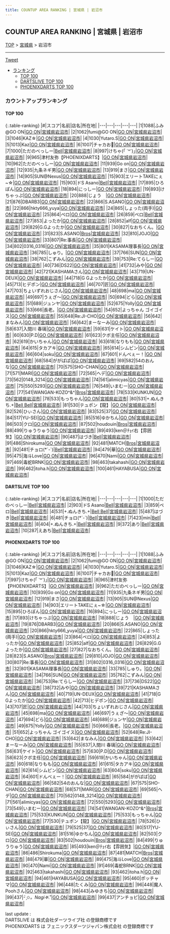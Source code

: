 ```yaml
---
title: COUNTUP AREA RANKING | 宮城県 | 岩沼市
---
```

## COUNTUP AREA RANKING | 宮城県 | 岩沼市

[TOP](/darts/rank/) > [宮城県](/darts/rank/宮城県/) > 岩沼市

___

<a href="https://twitter.com/share?ref_src=twsrc%5Etfw" data-text="COUNTUP AREA RANKING | 宮城県岩沼市" class="twitter-share-button" data-hashtags="DARTSLIVE,PHOENIXDARTS,darts,ダーツ" data-show-count="false">Tweet</a>

* [ランキング](#カウントアップランキング)
    * [TOP 100](#top-100)
    * [DARTSLIVE TOP 100](#dartslive-top-100)
    * [PHOENIXDARTS TOP 100](#phoenixdarts-top-100)

### カウントアップランキング

#### TOP 100



{:.table-ranking}
|#|スコア|名前|店名|所在地|
|---|---|---|---|---|
|1|1088|<span class="rank-name-pd">ふみ@GO ON</span>|<a href="https://vs.phoenixdarts.com/jp/shop/shopDetailInfo/s_86728?s_seq=86728">GO ON</a>|<a href="/darts/rank/宮城県/岩沼市">宮城県岩沼市</a>|
|2|1062|<span class="rank-name-pd">fumi@GO ON</span>|<a href="https://vs.phoenixdarts.com/jp/shop/shopDetailInfo/s_86728?s_seq=86728">GO ON</a>|<a href="/darts/rank/宮城県/岩沼市">宮城県岩沼市</a>|
|3|1046|<span class="rank-name-pd">KAZ☆</span>|<a href="https://vs.phoenixdarts.com/jp/shop/shopDetailInfo/s_86728?s_seq=86728">GO ON</a>|<a href="/darts/rank/宮城県/岩沼市">宮城県岩沼市</a>|
|4|1030|<span class="rank-name-pd">Yutaro.S</span>|<a href="https://vs.phoenixdarts.com/jp/shop/shopDetailInfo/s_86728?s_seq=86728">GO ON</a>|<a href="/darts/rank/宮城県/岩沼市">宮城県岩沼市</a>|
|5|1013|<span class="rank-name-pd">Kaz</span>|<a href="https://vs.phoenixdarts.com/jp/shop/shopDetailInfo/s_86728?s_seq=86728">GO ON</a>|<a href="/darts/rank/宮城県/岩沼市">宮城県岩沼市</a>|
|6|1007|<span class="rank-name-pd">チャカお🔫</span>|<a href="https://vs.phoenixdarts.com/jp/shop/shopDetailInfo/s_86728?s_seq=86728">GO ON</a>|<a href="/darts/rank/宮城県/岩沼市">宮城県岩沼市</a>|
|7|1000|<span class="rank-name-dl">ただのべっしー</span>|<a href="https://search.dartslive.com/jp/shop/b992898f19bbd9240d9b047a20a7ba1e">Bell</a>|<a href="/darts/rank/宮城県/岩沼市">宮城県岩沼市</a>|
|8|997|<span class="rank-name-pd">けちゃ(｢ ˙꒳˙)｣</span>|<a href="https://vs.phoenixdarts.com/jp/shop/shopDetailInfo/s_86728?s_seq=86728">GO ON</a>|<a href="/darts/rank/宮城県/岩沼市">宮城県岩沼市</a>|
|9|965|<span class="rank-name-pd">津村友弥【PHOENIXDARTS】</span>|<a href="https://vs.phoenixdarts.com/jp/shop/shopDetailInfo/s_86728?s_seq=86728">GO ON</a>|<a href="/darts/rank/宮城県/岩沼市">宮城県岩沼市</a>|
|10|962|<span class="rank-name-pd">ただのべっしー</span>|<a href="https://vs.phoenixdarts.com/jp/shop/shopDetailInfo/s_86728?s_seq=86728">GO ON</a>|<a href="/darts/rank/宮城県/岩沼市">宮城県岩沼市</a>|
|11|939|<span class="rank-name-pd">Go on</span>|<a href="https://vs.phoenixdarts.com/jp/shop/shopDetailInfo/s_86728?s_seq=86728">GO ON</a>|<a href="/darts/rank/宮城県/岩沼市">宮城県岩沼市</a>|
|12|935|<span class="rank-name-pd">九条ネギ男</span>|<a href="https://vs.phoenixdarts.com/jp/shop/shopDetailInfo/s_86728?s_seq=86728">GO ON</a>|<a href="/darts/rank/宮城県/岩沼市">宮城県岩沼市</a>|
|13|919|<span class="rank-name-pd">まさ</span>|<a href="https://vs.phoenixdarts.com/jp/shop/shopDetailInfo/s_86728?s_seq=86728">GO ON</a>|<a href="/darts/rank/宮城県/岩沼市">宮城県岩沼市</a>|
|14|905|<span class="rank-name-pd">SUN@Nexus</span>|<a href="https://vs.phoenixdarts.com/jp/shop/shopDetailInfo/s_86728?s_seq=86728">GO ON</a>|<a href="/darts/rank/宮城県/岩沼市">宮城県岩沼市</a>|
|15|903|<span class="rank-name-pd">エリートTAKEにぇ~☆</span>|<a href="https://vs.phoenixdarts.com/jp/shop/shopDetailInfo/s_86728?s_seq=86728">GO ON</a>|<a href="/darts/rank/宮城県/岩沼市">宮城県岩沼市</a>|
|15|903|<span class="rank-name-dl">ドS Asano</span>|<a href="https://search.dartslive.com/jp/shop/b992898f19bbd9240d9b047a20a7ba1e">Bell</a>|<a href="/darts/rank/宮城県/岩沼市">宮城県岩沼市</a>|
|17|895|<span class="rank-name-pd">ひろぽん</span>|<a href="https://vs.phoenixdarts.com/jp/shop/shopDetailInfo/s_86728?s_seq=86728">GO ON</a>|<a href="/darts/rank/宮城県/岩沼市">宮城県岩沼市</a>|
|18|894|<span class="rank-name-pd">にっしー</span>|<a href="https://vs.phoenixdarts.com/jp/shop/shopDetailInfo/s_86728?s_seq=86728">GO ON</a>|<a href="/darts/rank/宮城県/岩沼市">宮城県岩沼市</a>|
|19|893|<span class="rank-name-pd">けちゃっぷ</span>|<a href="https://vs.phoenixdarts.com/jp/shop/shopDetailInfo/s_86728?s_seq=86728">GO ON</a>|<a href="/darts/rank/宮城県/岩沼市">宮城県岩沼市</a>|
|20|888|<span class="rank-name-pd">じょう　</span>|<a href="https://vs.phoenixdarts.com/jp/shop/shopDetailInfo/s_86728?s_seq=86728">GO ON</a>|<a href="/darts/rank/宮城県/岩沼市">宮城県岩沼市</a>|
|21|876|<span class="rank-name-pd">DBARB3</span>|<a href="https://vs.phoenixdarts.com/jp/shop/shopDetailInfo/s_86728?s_seq=86728">GO ON</a>|<a href="/darts/rank/宮城県/岩沼市">宮城県岩沼市</a>|
|22|866|<span class="rank-name-pd">S.ASANO</span>|<a href="https://vs.phoenixdarts.com/jp/shop/shopDetailInfo/s_86728?s_seq=86728">GO ON</a>|<a href="/darts/rank/宮城県/岩沼市">宮城県岩沼市</a>|
|22|866|<span class="rank-name-pd">hkty666_yuya</span>|<a href="https://vs.phoenixdarts.com/jp/shop/shopDetailInfo/s_86728?s_seq=86728">GO ON</a>|<a href="/darts/rank/宮城県/岩沼市">宮城県岩沼市</a>|
|24|865|<span class="rank-name-pd">しょった(両手)</span>|<a href="https://vs.phoenixdarts.com/jp/shop/shopDetailInfo/s_86728?s_seq=86728">GO ON</a>|<a href="/darts/rank/宮城県/岩沼市">宮城県岩沼市</a>|
|25|864|<span class="rank-name-pd">ペロ</span>|<a href="https://vs.phoenixdarts.com/jp/shop/shopDetailInfo/s_86728?s_seq=86728">GO ON</a>|<a href="/darts/rank/宮城県/岩沼市">宮城県岩沼市</a>|
|26|859|<span class="rank-name-dl">ペロ</span>|<a href="https://search.dartslive.com/jp/shop/b992898f19bbd9240d9b047a20a7ba1e">Bell</a>|<a href="/darts/rank/宮城県/岩沼市">宮城県岩沼市</a>|
|27|853|<span class="rank-name-pd">よったか</span>|<a href="https://vs.phoenixdarts.com/jp/shop/shopDetailInfo/s_86728?s_seq=86728">GO ON</a>|<a href="/darts/rank/宮城県/岩沼市">宮城県岩沼市</a>|
|28|852|<span class="rank-name-pd">alf</span>|<a href="https://vs.phoenixdarts.com/jp/shop/shopDetailInfo/s_86728?s_seq=86728">GO ON</a>|<a href="/darts/rank/宮城県/岩沼市">宮城県岩沼市</a>|
|29|829|<span class="rank-name-pd">G.Gよったか</span>|<a href="https://vs.phoenixdarts.com/jp/shop/shopDetailInfo/s_86728?s_seq=86728">GO ON</a>|<a href="/darts/rank/宮城県/岩沼市">宮城県岩沼市</a>|
|30|827|<span class="rank-name-pd">なおちくん。</span>|<a href="https://vs.phoenixdarts.com/jp/shop/shopDetailInfo/s_86728?s_seq=86728">GO ON</a>|<a href="/darts/rank/宮城県/岩沼市">宮城県岩沼市</a>|
|31|823|<span class="rank-name-pd">S.ASANO</span>|<a href="https://vs.phoenixdarts.com/jp/shop/shopDetailInfo/s_84225?s_seq=84225">Bros</a>|<a href="/darts/rank/宮城県/岩沼市">宮城県岩沼市</a>|
|32|810|<span class="rank-name-pd">JOJO</span>|<a href="https://vs.phoenixdarts.com/jp/shop/shopDetailInfo/s_86728?s_seq=86728">GO ON</a>|<a href="/darts/rank/宮城県/岩沼市">宮城県岩沼市</a>|
|33|807|<span class="rank-name-pd">Re:事長</span>|<a href="https://vs.phoenixdarts.com/jp/shop/shopDetailInfo/s_86728?s_seq=86728">GO ON</a>|<a href="/darts/rank/宮城県/岩沼市">宮城県岩沼市</a>|
|34|802|<span class="rank-name-pd">0316_0316</span>|<a href="https://vs.phoenixdarts.com/jp/shop/shopDetailInfo/s_86728?s_seq=86728">GO ON</a>|<a href="/darts/rank/宮城県/岩沼市">宮城県岩沼市</a>|
|35|801|<span class="rank-name-pd">KASAMA理事長</span>|<a href="https://vs.phoenixdarts.com/jp/shop/shopDetailInfo/s_86728?s_seq=86728">GO ON</a>|<a href="/darts/rank/宮城県/岩沼市">宮城県岩沼市</a>|
|36|785|<span class="rank-name-pd">しゅり。</span>|<a href="https://vs.phoenixdarts.com/jp/shop/shopDetailInfo/s_86728?s_seq=86728">GO ON</a>|<a href="/darts/rank/宮城県/岩沼市">宮城県岩沼市</a>|
|37|766|<span class="rank-name-pd">SUN</span>|<a href="https://vs.phoenixdarts.com/jp/shop/shopDetailInfo/s_86728?s_seq=86728">GO ON</a>|<a href="/darts/rank/宮城県/岩沼市">宮城県岩沼市</a>|
|38|762|<span class="rank-name-pd">こずみん</span>|<a href="https://vs.phoenixdarts.com/jp/shop/shopDetailInfo/s_86728?s_seq=86728">GO ON</a>|<a href="/darts/rank/宮城県/岩沼市">宮城県岩沼市</a>|
|39|753|<span class="rank-name-pd">Re:てらしー</span>|<a href="https://vs.phoenixdarts.com/jp/shop/shopDetailInfo/s_86728?s_seq=86728">GO ON</a>|<a href="/darts/rank/宮城県/岩沼市">宮城県岩沼市</a>|
|40|736|<span class="rank-name-pd">DS22</span>|<a href="https://vs.phoenixdarts.com/jp/shop/shopDetailInfo/s_86728?s_seq=86728">GO ON</a>|<a href="/darts/rank/宮城県/岩沼市">宮城県岩沼市</a>|
|41|732|<span class="rank-name-pd">みや</span>|<a href="https://vs.phoenixdarts.com/jp/shop/shopDetailInfo/s_86728?s_seq=86728">GO ON</a>|<a href="/darts/rank/宮城県/岩沼市">宮城県岩沼市</a>|
|42|721|<span class="rank-name-pd">KASHAMAさん</span>|<a href="https://vs.phoenixdarts.com/jp/shop/shopDetailInfo/s_86728?s_seq=86728">GO ON</a>|<a href="/darts/rank/宮城県/岩沼市">宮城県岩沼市</a>|
|43|719|<span class="rank-name-pd">UN-DEUX</span>|<a href="https://vs.phoenixdarts.com/jp/shop/shopDetailInfo/s_86728?s_seq=86728">GO ON</a>|<a href="/darts/rank/宮城県/岩沼市">宮城県岩沼市</a>|
|44|718|<span class="rank-name-pd">G Gよったか</span>|<a href="https://vs.phoenixdarts.com/jp/shop/shopDetailInfo/s_86728?s_seq=86728">GO ON</a>|<a href="/darts/rank/宮城県/岩沼市">宮城県岩沼市</a>|
|45|713|<span class="rank-name-pd">ヒデポン</span>|<a href="https://vs.phoenixdarts.com/jp/shop/shopDetailInfo/s_86728?s_seq=86728">GO ON</a>|<a href="/darts/rank/宮城県/岩沼市">宮城県岩沼市</a>|
|46|707|<span class="rank-name-pd">匠</span>|<a href="https://vs.phoenixdarts.com/jp/shop/shopDetailInfo/s_86728?s_seq=86728">GO ON</a>|<a href="/darts/rank/宮城県/岩沼市">宮城県岩沼市</a>|
|47|703|<span class="rank-name-pd">ちょいずれおじさん</span>|<a href="https://vs.phoenixdarts.com/jp/shop/shopDetailInfo/s_86728?s_seq=86728">GO ON</a>|<a href="/darts/rank/宮城県/岩沼市">宮城県岩沼市</a>|
|48|698|<span class="rank-name-pd">ma</span>|<a href="https://vs.phoenixdarts.com/jp/shop/shopDetailInfo/s_86728?s_seq=86728">GO ON</a>|<a href="/darts/rank/宮城県/岩沼市">宮城県岩沼市</a>|
|49|697|<span class="rank-name-pd">うぇざ〜</span>|<a href="https://vs.phoenixdarts.com/jp/shop/shopDetailInfo/s_86728?s_seq=86728">GO ON</a>|<a href="/darts/rank/宮城県/岩沼市">宮城県岩沼市</a>|
|50|694|<span class="rank-name-pd">どら</span>|<a href="https://vs.phoenixdarts.com/jp/shop/shopDetailInfo/s_86728?s_seq=86728">GO ON</a>|<a href="/darts/rank/宮城県/岩沼市">宮城県岩沼市</a>|
|51|689|<span class="rank-name-pd">ジュンヤ</span>|<a href="https://vs.phoenixdarts.com/jp/shop/shopDetailInfo/s_86728?s_seq=86728">GO ON</a>|<a href="/darts/rank/宮城県/岩沼市">宮城県岩沼市</a>|
|52|675|<span class="rank-name-pd">Yolly</span>|<a href="https://vs.phoenixdarts.com/jp/shop/shopDetailInfo/s_86728?s_seq=86728">GO ON</a>|<a href="/darts/rank/宮城県/岩沼市">宮城県岩沼市</a>|
|53|666|<span class="rank-name-pd">長老。</span>|<a href="https://vs.phoenixdarts.com/jp/shop/shopDetailInfo/s_86728?s_seq=86728">GO ON</a>|<a href="/darts/rank/宮城県/岩沼市">宮城県岩沼市</a>|
|54|652|<span class="rank-name-pd">よっちゃん ゴイゴイス</span>|<a href="https://vs.phoenixdarts.com/jp/shop/shopDetailInfo/s_86728?s_seq=86728">GO ON</a>|<a href="/darts/rank/宮城県/岩沼市">宮城県岩沼市</a>|
|55|648|<span class="rank-name-pd">Re:JI-CHO</span>|<a href="https://vs.phoenixdarts.com/jp/shop/shopDetailInfo/s_86728?s_seq=86728">GO ON</a>|<a href="/darts/rank/宮城県/岩沼市">宮城県岩沼市</a>|
|56|642|<span class="rank-name-pd">まなみん</span>|<a href="https://vs.phoenixdarts.com/jp/shop/shopDetailInfo/s_86728?s_seq=86728">GO ON</a>|<a href="/darts/rank/宮城県/岩沼市">宮城県岩沼市</a>|
|56|642|<span class="rank-name-pd">まーなーみ</span>|<a href="https://vs.phoenixdarts.com/jp/shop/shopDetailInfo/s_86728?s_seq=86728">GO ON</a>|<a href="/darts/rank/宮城県/岩沼市">宮城県岩沼市</a>|
|58|637|<span class="rank-name-pd">入間川 春璃</span>|<a href="https://vs.phoenixdarts.com/jp/shop/shopDetailInfo/s_86728?s_seq=86728">GO ON</a>|<a href="/darts/rank/宮城県/岩沼市">宮城県岩沼市</a>|
|59|631|<span class="rank-name-pd">ケイト</span>|<a href="https://vs.phoenixdarts.com/jp/shop/shopDetailInfo/s_86728?s_seq=86728">GO ON</a>|<a href="/darts/rank/宮城県/岩沼市">宮城県岩沼市</a>|
|60|630|<span class="rank-name-pd">P.D</span>|<a href="https://vs.phoenixdarts.com/jp/shop/shopDetailInfo/s_86728?s_seq=86728">GO ON</a>|<a href="/darts/rank/宮城県/岩沼市">宮城県岩沼市</a>|
|61|623|<span class="rank-name-pd">クボ主任</span>|<a href="https://vs.phoenixdarts.com/jp/shop/shopDetailInfo/s_86728?s_seq=86728">GO ON</a>|<a href="/darts/rank/宮城県/岩沼市">宮城県岩沼市</a>|
|62|619|<span class="rank-name-pd">かいちゃん</span>|<a href="https://vs.phoenixdarts.com/jp/shop/shopDetailInfo/s_86728?s_seq=86728">GO ON</a>|<a href="/darts/rank/宮城県/岩沼市">宮城県岩沼市</a>|
|63|618|<span class="rank-name-pd">なりもも</span>|<a href="https://vs.phoenixdarts.com/jp/shop/shopDetailInfo/s_86728?s_seq=86728">GO ON</a>|<a href="/darts/rank/宮城県/岩沼市">宮城県岩沼市</a>|
|64|615|<span class="rank-name-pd">タカアキ</span>|<a href="https://vs.phoenixdarts.com/jp/shop/shopDetailInfo/s_86728?s_seq=86728">GO ON</a>|<a href="/darts/rank/宮城県/岩沼市">宮城県岩沼市</a>|
|65|614|<span class="rank-name-pd">シムピン</span>|<a href="https://vs.phoenixdarts.com/jp/shop/shopDetailInfo/s_86728?s_seq=86728">GO ON</a>|<a href="/darts/rank/宮城県/岩沼市">宮城県岩沼市</a>|
|66|604|<span class="rank-name-pd">soku</span>|<a href="https://vs.phoenixdarts.com/jp/shop/shopDetailInfo/s_86728?s_seq=86728">GO ON</a>|<a href="/darts/rank/宮城県/岩沼市">宮城県岩沼市</a>|
|67|601|<span class="rank-name-pd">ドんべぇー！</span>|<a href="https://vs.phoenixdarts.com/jp/shop/shopDetailInfo/s_86728?s_seq=86728">GO ON</a>|<a href="/darts/rank/宮城県/岩沼市">宮城県岩沼市</a>|
|68|584|<span class="rank-name-pd">ががばば</span>|<a href="https://vs.phoenixdarts.com/jp/shop/shopDetailInfo/s_86728?s_seq=86728">GO ON</a>|<a href="/darts/rank/宮城県/岩沼市">宮城県岩沼市</a>|
|69|582|<span class="rank-name-pd">54のおんな</span>|<a href="https://vs.phoenixdarts.com/jp/shop/shopDetailInfo/s_86728?s_seq=86728">GO ON</a>|<a href="/darts/rank/宮城県/岩沼市">宮城県岩沼市</a>|
|70|575|<span class="rank-name-pd">SHO-CHAN</span>|<a href="https://vs.phoenixdarts.com/jp/shop/shopDetailInfo/s_86728?s_seq=86728">GO ON</a>|<a href="/darts/rank/宮城県/岩沼市">宮城県岩沼市</a>|
|71|571|<span class="rank-name-pd">MARI</span>|<a href="https://vs.phoenixdarts.com/jp/shop/shopDetailInfo/s_86728?s_seq=86728">GO ON</a>|<a href="/darts/rank/宮城県/岩沼市">宮城県岩沼市</a>|
|72|565|<span class="rank-name-pd">へデ</span>|<a href="https://vs.phoenixdarts.com/jp/shop/shopDetailInfo/s_86728?s_seq=86728">GO ON</a>|<a href="/darts/rank/宮城県/岩沼市">宮城県岩沼市</a>|
|73|562|<span class="rank-name-pd">0148_3214</span>|<a href="https://vs.phoenixdarts.com/jp/shop/shopDetailInfo/s_86728?s_seq=86728">GO ON</a>|<a href="/darts/rank/宮城県/岩沼市">宮城県岩沼市</a>|
|74|561|<span class="rank-name-pd">alimicyas</span>|<a href="https://vs.phoenixdarts.com/jp/shop/shopDetailInfo/s_86728?s_seq=86728">GO ON</a>|<a href="/darts/rank/宮城県/岩沼市">宮城県岩沼市</a>|
|75|550|<span class="rank-name-pd">5293</span>|<a href="https://vs.phoenixdarts.com/jp/shop/shopDetailInfo/s_86728?s_seq=86728">GO ON</a>|<a href="/darts/rank/宮城県/岩沼市">宮城県岩沼市</a>|
|76|549|<span class="rank-name-pd">いまむー</span>|<a href="https://vs.phoenixdarts.com/jp/shop/shopDetailInfo/s_86728?s_seq=86728">GO ON</a>|<a href="/darts/rank/宮城県/岩沼市">宮城県岩沼市</a>|
|77|541|<span class="rank-name-pd">WANGAN-KOZO^&amp;^</span>|<a href="https://vs.phoenixdarts.com/jp/shop/shopDetailInfo/s_84225?s_seq=84225">Bros</a>|<a href="/darts/rank/宮城県/岩沼市">宮城県岩沼市</a>|
|78|533|<span class="rank-name-pd">KUNKUN</span>|<a href="https://vs.phoenixdarts.com/jp/shop/shopDetailInfo/s_86728?s_seq=86728">GO ON</a>|<a href="/darts/rank/宮城県/岩沼市">宮城県岩沼市</a>|
|78|533|<span class="rank-name-pd">もっちゃん</span>|<a href="https://vs.phoenixdarts.com/jp/shop/shopDetailInfo/s_86728?s_seq=86728">GO ON</a>|<a href="/darts/rank/宮城県/岩沼市">宮城県岩沼市</a>|
|80|531|<span class="rank-name-dl">+.ぬんきち.+</span>|<a href="https://search.dartslive.com/jp/shop/b992898f19bbd9240d9b047a20a7ba1e">Bell Bell</a>|<a href="/darts/rank/宮城県/岩沼市">宮城県岩沼市</a>|
|81|530|<span class="rank-name-pd">テュポン【龍】</span>|<a href="https://vs.phoenixdarts.com/jp/shop/shopDetailInfo/s_86728?s_seq=86728">GO ON</a>|<a href="/darts/rank/宮城県/岩沼市">宮城県岩沼市</a>|
|82|526|<span class="rank-name-pd">ひぃさん</span>|<a href="https://vs.phoenixdarts.com/jp/shop/shopDetailInfo/s_86728?s_seq=86728">GO ON</a>|<a href="/darts/rank/宮城県/岩沼市">宮城県岩沼市</a>|
|83|525|<span class="rank-name-pd">37</span>|<a href="https://vs.phoenixdarts.com/jp/shop/shopDetailInfo/s_86728?s_seq=86728">GO ON</a>|<a href="/darts/rank/宮城県/岩沼市">宮城県岩沼市</a>|
|84|517|<span class="rank-name-pd">YU-SEI</span>|<a href="https://vs.phoenixdarts.com/jp/shop/shopDetailInfo/s_86728?s_seq=86728">GO ON</a>|<a href="/darts/rank/宮城県/岩沼市">宮城県岩沼市</a>|
|85|516|<span class="rank-name-pd">ゆかちん</span>|<a href="https://vs.phoenixdarts.com/jp/shop/shopDetailInfo/s_86728?s_seq=86728">GO ON</a>|<a href="/darts/rank/宮城県/岩沼市">宮城県岩沼市</a>|
|86|503|<span class="rank-name-pd">クロ</span>|<a href="https://vs.phoenixdarts.com/jp/shop/shopDetailInfo/s_86728?s_seq=86728">GO ON</a>|<a href="/darts/rank/宮城県/岩沼市">宮城県岩沼市</a>|
|87|502|<span class="rank-name-pd">houdouin</span>|<a href="https://vs.phoenixdarts.com/jp/shop/shopDetailInfo/s_84225?s_seq=84225">Bros</a>|<a href="/darts/rank/宮城県/岩沼市">宮城県岩沼市</a>|
|88|499|<span class="rank-name-pd">りゅうりゅう</span>|<a href="https://vs.phoenixdarts.com/jp/shop/shopDetailInfo/s_86728?s_seq=86728">GO ON</a>|<a href="/darts/rank/宮城県/岩沼市">宮城県岩沼市</a>|
|89|493|<span class="rank-name-pd">ken＠ﾁｮｲ右【雰囲気】</span>|<a href="https://vs.phoenixdarts.com/jp/shop/shopDetailInfo/s_86728?s_seq=86728">GO ON</a>|<a href="/darts/rank/宮城県/岩沼市">宮城県岩沼市</a>|
|90|487|<span class="rank-name-dl">はづき</span>|<a href="https://search.dartslive.com/jp/shop/b992898f19bbd9240d9b047a20a7ba1e">Bell</a>|<a href="/darts/rank/宮城県/岩沼市">宮城県岩沼市</a>|
|91|486|<span class="rank-name-pd">Shirokuma</span>|<a href="https://vs.phoenixdarts.com/jp/shop/shopDetailInfo/s_86728?s_seq=86728">GO ON</a>|<a href="/darts/rank/宮城県/岩沼市">宮城県岩沼市</a>|
|92|481|<span class="rank-name-pd">MATCH</span>|<a href="https://vs.phoenixdarts.com/jp/shop/shopDetailInfo/s_84225?s_seq=84225">Bros</a>|<a href="/darts/rank/宮城県/岩沼市">宮城県岩沼市</a>|
|92|481|<span class="rank-name-dl">チョロ(*´-`)</span>|<a href="https://search.dartslive.com/jp/shop/b992898f19bbd9240d9b047a20a7ba1e">Bell</a>|<a href="/darts/rank/宮城県/岩沼市">宮城県岩沼市</a>|
|94|479|<span class="rank-name-pd">華</span>|<a href="https://vs.phoenixdarts.com/jp/shop/shopDetailInfo/s_86728?s_seq=86728">GO ON</a>|<a href="/darts/rank/宮城県/岩沼市">宮城県岩沼市</a>|
|95|475|<span class="rank-name-pd">海斗Love</span>|<a href="https://vs.phoenixdarts.com/jp/shop/shopDetailInfo/s_86728?s_seq=86728">GO ON</a>|<a href="/darts/rank/宮城県/岩沼市">宮城県岩沼市</a>|
|96|470|<span class="rank-name-pd">Nami</span>|<a href="https://vs.phoenixdarts.com/jp/shop/shopDetailInfo/s_86728?s_seq=86728">GO ON</a>|<a href="/darts/rank/宮城県/岩沼市">宮城県岩沼市</a>|
|97|469|<span class="rank-name-pd">毒蛇BRNK</span>|<a href="https://vs.phoenixdarts.com/jp/shop/shopDetailInfo/s_86728?s_seq=86728">GO ON</a>|<a href="/darts/rank/宮城県/岩沼市">宮城県岩沼市</a>|
|98|463|<span class="rank-name-pd">takahashi</span>|<a href="https://vs.phoenixdarts.com/jp/shop/shopDetailInfo/s_86728?s_seq=86728">GO ON</a>|<a href="/darts/rank/宮城県/岩沼市">宮城県岩沼市</a>|
|99|462|<span class="rank-name-pd">itoha.h</span>|<a href="https://vs.phoenixdarts.com/jp/shop/shopDetailInfo/s_86728?s_seq=86728">GO ON</a>|<a href="/darts/rank/宮城県/岩沼市">宮城県岩沼市</a>|
|100|461|<span class="rank-name-pd">HAYABUSA</span>|<a href="https://vs.phoenixdarts.com/jp/shop/shopDetailInfo/s_86728?s_seq=86728">GO ON</a>|<a href="/darts/rank/宮城県/岩沼市">宮城県岩沼市</a>|


#### DARTSLIVE TOP 100



{:.table-ranking}
|#|スコア|名前|店名|所在地|
|---|---|---|---|---|
|1|1000|<span class="rank-name-dl">ただのべっしー</span>|<a href="https://search.dartslive.com/jp/shop/b992898f19bbd9240d9b047a20a7ba1e">Bell</a>|<a href="/darts/rank/宮城県/岩沼市">宮城県岩沼市</a>|
|2|903|<span class="rank-name-dl">ドS Asano</span>|<a href="https://search.dartslive.com/jp/shop/b992898f19bbd9240d9b047a20a7ba1e">Bell</a>|<a href="/darts/rank/宮城県/岩沼市">宮城県岩沼市</a>|
|3|859|<span class="rank-name-dl">ペロ</span>|<a href="https://search.dartslive.com/jp/shop/b992898f19bbd9240d9b047a20a7ba1e">Bell</a>|<a href="/darts/rank/宮城県/岩沼市">宮城県岩沼市</a>|
|4|531|<span class="rank-name-dl">+.ぬんきち.+</span>|<a href="https://search.dartslive.com/jp/shop/b992898f19bbd9240d9b047a20a7ba1e">Bell Bell</a>|<a href="/darts/rank/宮城県/岩沼市">宮城県岩沼市</a>|
|5|487|<span class="rank-name-dl">はづき</span>|<a href="https://search.dartslive.com/jp/shop/b992898f19bbd9240d9b047a20a7ba1e">Bell</a>|<a href="/darts/rank/宮城県/岩沼市">宮城県岩沼市</a>|
|6|481|<span class="rank-name-dl">チョロ(*´-`)</span>|<a href="https://search.dartslive.com/jp/shop/b992898f19bbd9240d9b047a20a7ba1e">Bell</a>|<a href="/darts/rank/宮城県/岩沼市">宮城県岩沼市</a>|
|7|423|<span class="rank-name-dl">min</span>|<a href="https://search.dartslive.com/jp/shop/b992898f19bbd9240d9b047a20a7ba1e">Bell</a>|<a href="/darts/rank/宮城県/岩沼市">宮城県岩沼市</a>|
|8|404|<span class="rank-name-dl">+.ぬんきち.+</span>|<a href="https://search.dartslive.com/jp/shop/b992898f19bbd9240d9b047a20a7ba1e">Bell</a>|<a href="/darts/rank/宮城県/岩沼市">宮城県岩沼市</a>|
|9|372|<span class="rank-name-dl">あり</span>|<a href="https://search.dartslive.com/jp/shop/b992898f19bbd9240d9b047a20a7ba1e">Bell</a>|<a href="/darts/rank/宮城県/岩沼市">宮城県岩沼市</a>|
|10|287|<span class="rank-name-dl">えあち</span>|<a href="https://search.dartslive.com/jp/shop/b992898f19bbd9240d9b047a20a7ba1e">Bell</a>|<a href="/darts/rank/宮城県/岩沼市">宮城県岩沼市</a>|


#### PHOENIXDARTS TOP 100



{:.table-ranking}
|#|スコア|名前|店名|所在地|
|---|---|---|---|---|
|1|1088|<span class="rank-name-pd">ふみ@GO ON</span>|<a href="https://vs.phoenixdarts.com/jp/shop/shopDetailInfo/s_86728?s_seq=86728">GO ON</a>|<a href="/darts/rank/宮城県/岩沼市">宮城県岩沼市</a>|
|2|1062|<span class="rank-name-pd">fumi@GO ON</span>|<a href="https://vs.phoenixdarts.com/jp/shop/shopDetailInfo/s_86728?s_seq=86728">GO ON</a>|<a href="/darts/rank/宮城県/岩沼市">宮城県岩沼市</a>|
|3|1046|<span class="rank-name-pd">KAZ☆</span>|<a href="https://vs.phoenixdarts.com/jp/shop/shopDetailInfo/s_86728?s_seq=86728">GO ON</a>|<a href="/darts/rank/宮城県/岩沼市">宮城県岩沼市</a>|
|4|1030|<span class="rank-name-pd">Yutaro.S</span>|<a href="https://vs.phoenixdarts.com/jp/shop/shopDetailInfo/s_86728?s_seq=86728">GO ON</a>|<a href="/darts/rank/宮城県/岩沼市">宮城県岩沼市</a>|
|5|1013|<span class="rank-name-pd">Kaz</span>|<a href="https://vs.phoenixdarts.com/jp/shop/shopDetailInfo/s_86728?s_seq=86728">GO ON</a>|<a href="/darts/rank/宮城県/岩沼市">宮城県岩沼市</a>|
|6|1007|<span class="rank-name-pd">チャカお🔫</span>|<a href="https://vs.phoenixdarts.com/jp/shop/shopDetailInfo/s_86728?s_seq=86728">GO ON</a>|<a href="/darts/rank/宮城県/岩沼市">宮城県岩沼市</a>|
|7|997|<span class="rank-name-pd">けちゃ(｢ ˙꒳˙)｣</span>|<a href="https://vs.phoenixdarts.com/jp/shop/shopDetailInfo/s_86728?s_seq=86728">GO ON</a>|<a href="/darts/rank/宮城県/岩沼市">宮城県岩沼市</a>|
|8|965|<span class="rank-name-pd">津村友弥【PHOENIXDARTS】</span>|<a href="https://vs.phoenixdarts.com/jp/shop/shopDetailInfo/s_86728?s_seq=86728">GO ON</a>|<a href="/darts/rank/宮城県/岩沼市">宮城県岩沼市</a>|
|9|962|<span class="rank-name-pd">ただのべっしー</span>|<a href="https://vs.phoenixdarts.com/jp/shop/shopDetailInfo/s_86728?s_seq=86728">GO ON</a>|<a href="/darts/rank/宮城県/岩沼市">宮城県岩沼市</a>|
|10|939|<span class="rank-name-pd">Go on</span>|<a href="https://vs.phoenixdarts.com/jp/shop/shopDetailInfo/s_86728?s_seq=86728">GO ON</a>|<a href="/darts/rank/宮城県/岩沼市">宮城県岩沼市</a>|
|11|935|<span class="rank-name-pd">九条ネギ男</span>|<a href="https://vs.phoenixdarts.com/jp/shop/shopDetailInfo/s_86728?s_seq=86728">GO ON</a>|<a href="/darts/rank/宮城県/岩沼市">宮城県岩沼市</a>|
|12|919|<span class="rank-name-pd">まさ</span>|<a href="https://vs.phoenixdarts.com/jp/shop/shopDetailInfo/s_86728?s_seq=86728">GO ON</a>|<a href="/darts/rank/宮城県/岩沼市">宮城県岩沼市</a>|
|13|905|<span class="rank-name-pd">SUN@Nexus</span>|<a href="https://vs.phoenixdarts.com/jp/shop/shopDetailInfo/s_86728?s_seq=86728">GO ON</a>|<a href="/darts/rank/宮城県/岩沼市">宮城県岩沼市</a>|
|14|903|<span class="rank-name-pd">エリートTAKEにぇ~☆</span>|<a href="https://vs.phoenixdarts.com/jp/shop/shopDetailInfo/s_86728?s_seq=86728">GO ON</a>|<a href="/darts/rank/宮城県/岩沼市">宮城県岩沼市</a>|
|15|895|<span class="rank-name-pd">ひろぽん</span>|<a href="https://vs.phoenixdarts.com/jp/shop/shopDetailInfo/s_86728?s_seq=86728">GO ON</a>|<a href="/darts/rank/宮城県/岩沼市">宮城県岩沼市</a>|
|16|894|<span class="rank-name-pd">にっしー</span>|<a href="https://vs.phoenixdarts.com/jp/shop/shopDetailInfo/s_86728?s_seq=86728">GO ON</a>|<a href="/darts/rank/宮城県/岩沼市">宮城県岩沼市</a>|
|17|893|<span class="rank-name-pd">けちゃっぷ</span>|<a href="https://vs.phoenixdarts.com/jp/shop/shopDetailInfo/s_86728?s_seq=86728">GO ON</a>|<a href="/darts/rank/宮城県/岩沼市">宮城県岩沼市</a>|
|18|888|<span class="rank-name-pd">じょう　</span>|<a href="https://vs.phoenixdarts.com/jp/shop/shopDetailInfo/s_86728?s_seq=86728">GO ON</a>|<a href="/darts/rank/宮城県/岩沼市">宮城県岩沼市</a>|
|19|876|<span class="rank-name-pd">DBARB3</span>|<a href="https://vs.phoenixdarts.com/jp/shop/shopDetailInfo/s_86728?s_seq=86728">GO ON</a>|<a href="/darts/rank/宮城県/岩沼市">宮城県岩沼市</a>|
|20|866|<span class="rank-name-pd">S.ASANO</span>|<a href="https://vs.phoenixdarts.com/jp/shop/shopDetailInfo/s_86728?s_seq=86728">GO ON</a>|<a href="/darts/rank/宮城県/岩沼市">宮城県岩沼市</a>|
|20|866|<span class="rank-name-pd">hkty666_yuya</span>|<a href="https://vs.phoenixdarts.com/jp/shop/shopDetailInfo/s_86728?s_seq=86728">GO ON</a>|<a href="/darts/rank/宮城県/岩沼市">宮城県岩沼市</a>|
|22|865|<span class="rank-name-pd">しょった(両手)</span>|<a href="https://vs.phoenixdarts.com/jp/shop/shopDetailInfo/s_86728?s_seq=86728">GO ON</a>|<a href="/darts/rank/宮城県/岩沼市">宮城県岩沼市</a>|
|23|864|<span class="rank-name-pd">ペロ</span>|<a href="https://vs.phoenixdarts.com/jp/shop/shopDetailInfo/s_86728?s_seq=86728">GO ON</a>|<a href="/darts/rank/宮城県/岩沼市">宮城県岩沼市</a>|
|24|853|<span class="rank-name-pd">よったか</span>|<a href="https://vs.phoenixdarts.com/jp/shop/shopDetailInfo/s_86728?s_seq=86728">GO ON</a>|<a href="/darts/rank/宮城県/岩沼市">宮城県岩沼市</a>|
|25|852|<span class="rank-name-pd">alf</span>|<a href="https://vs.phoenixdarts.com/jp/shop/shopDetailInfo/s_86728?s_seq=86728">GO ON</a>|<a href="/darts/rank/宮城県/岩沼市">宮城県岩沼市</a>|
|26|829|<span class="rank-name-pd">G.Gよったか</span>|<a href="https://vs.phoenixdarts.com/jp/shop/shopDetailInfo/s_86728?s_seq=86728">GO ON</a>|<a href="/darts/rank/宮城県/岩沼市">宮城県岩沼市</a>|
|27|827|<span class="rank-name-pd">なおちくん。</span>|<a href="https://vs.phoenixdarts.com/jp/shop/shopDetailInfo/s_86728?s_seq=86728">GO ON</a>|<a href="/darts/rank/宮城県/岩沼市">宮城県岩沼市</a>|
|28|823|<span class="rank-name-pd">S.ASANO</span>|<a href="https://vs.phoenixdarts.com/jp/shop/shopDetailInfo/s_84225?s_seq=84225">Bros</a>|<a href="/darts/rank/宮城県/岩沼市">宮城県岩沼市</a>|
|29|810|<span class="rank-name-pd">JOJO</span>|<a href="https://vs.phoenixdarts.com/jp/shop/shopDetailInfo/s_86728?s_seq=86728">GO ON</a>|<a href="/darts/rank/宮城県/岩沼市">宮城県岩沼市</a>|
|30|807|<span class="rank-name-pd">Re:事長</span>|<a href="https://vs.phoenixdarts.com/jp/shop/shopDetailInfo/s_86728?s_seq=86728">GO ON</a>|<a href="/darts/rank/宮城県/岩沼市">宮城県岩沼市</a>|
|31|802|<span class="rank-name-pd">0316_0316</span>|<a href="https://vs.phoenixdarts.com/jp/shop/shopDetailInfo/s_86728?s_seq=86728">GO ON</a>|<a href="/darts/rank/宮城県/岩沼市">宮城県岩沼市</a>|
|32|801|<span class="rank-name-pd">KASAMA理事長</span>|<a href="https://vs.phoenixdarts.com/jp/shop/shopDetailInfo/s_86728?s_seq=86728">GO ON</a>|<a href="/darts/rank/宮城県/岩沼市">宮城県岩沼市</a>|
|33|785|<span class="rank-name-pd">しゅり。</span>|<a href="https://vs.phoenixdarts.com/jp/shop/shopDetailInfo/s_86728?s_seq=86728">GO ON</a>|<a href="/darts/rank/宮城県/岩沼市">宮城県岩沼市</a>|
|34|766|<span class="rank-name-pd">SUN</span>|<a href="https://vs.phoenixdarts.com/jp/shop/shopDetailInfo/s_86728?s_seq=86728">GO ON</a>|<a href="/darts/rank/宮城県/岩沼市">宮城県岩沼市</a>|
|35|762|<span class="rank-name-pd">こずみん</span>|<a href="https://vs.phoenixdarts.com/jp/shop/shopDetailInfo/s_86728?s_seq=86728">GO ON</a>|<a href="/darts/rank/宮城県/岩沼市">宮城県岩沼市</a>|
|36|753|<span class="rank-name-pd">Re:てらしー</span>|<a href="https://vs.phoenixdarts.com/jp/shop/shopDetailInfo/s_86728?s_seq=86728">GO ON</a>|<a href="/darts/rank/宮城県/岩沼市">宮城県岩沼市</a>|
|37|736|<span class="rank-name-pd">DS22</span>|<a href="https://vs.phoenixdarts.com/jp/shop/shopDetailInfo/s_86728?s_seq=86728">GO ON</a>|<a href="/darts/rank/宮城県/岩沼市">宮城県岩沼市</a>|
|38|732|<span class="rank-name-pd">みや</span>|<a href="https://vs.phoenixdarts.com/jp/shop/shopDetailInfo/s_86728?s_seq=86728">GO ON</a>|<a href="/darts/rank/宮城県/岩沼市">宮城県岩沼市</a>|
|39|721|<span class="rank-name-pd">KASHAMAさん</span>|<a href="https://vs.phoenixdarts.com/jp/shop/shopDetailInfo/s_86728?s_seq=86728">GO ON</a>|<a href="/darts/rank/宮城県/岩沼市">宮城県岩沼市</a>|
|40|719|<span class="rank-name-pd">UN-DEUX</span>|<a href="https://vs.phoenixdarts.com/jp/shop/shopDetailInfo/s_86728?s_seq=86728">GO ON</a>|<a href="/darts/rank/宮城県/岩沼市">宮城県岩沼市</a>|
|41|718|<span class="rank-name-pd">G Gよったか</span>|<a href="https://vs.phoenixdarts.com/jp/shop/shopDetailInfo/s_86728?s_seq=86728">GO ON</a>|<a href="/darts/rank/宮城県/岩沼市">宮城県岩沼市</a>|
|42|713|<span class="rank-name-pd">ヒデポン</span>|<a href="https://vs.phoenixdarts.com/jp/shop/shopDetailInfo/s_86728?s_seq=86728">GO ON</a>|<a href="/darts/rank/宮城県/岩沼市">宮城県岩沼市</a>|
|43|707|<span class="rank-name-pd">匠</span>|<a href="https://vs.phoenixdarts.com/jp/shop/shopDetailInfo/s_86728?s_seq=86728">GO ON</a>|<a href="/darts/rank/宮城県/岩沼市">宮城県岩沼市</a>|
|44|703|<span class="rank-name-pd">ちょいずれおじさん</span>|<a href="https://vs.phoenixdarts.com/jp/shop/shopDetailInfo/s_86728?s_seq=86728">GO ON</a>|<a href="/darts/rank/宮城県/岩沼市">宮城県岩沼市</a>|
|45|698|<span class="rank-name-pd">ma</span>|<a href="https://vs.phoenixdarts.com/jp/shop/shopDetailInfo/s_86728?s_seq=86728">GO ON</a>|<a href="/darts/rank/宮城県/岩沼市">宮城県岩沼市</a>|
|46|697|<span class="rank-name-pd">うぇざ〜</span>|<a href="https://vs.phoenixdarts.com/jp/shop/shopDetailInfo/s_86728?s_seq=86728">GO ON</a>|<a href="/darts/rank/宮城県/岩沼市">宮城県岩沼市</a>|
|47|694|<span class="rank-name-pd">どら</span>|<a href="https://vs.phoenixdarts.com/jp/shop/shopDetailInfo/s_86728?s_seq=86728">GO ON</a>|<a href="/darts/rank/宮城県/岩沼市">宮城県岩沼市</a>|
|48|689|<span class="rank-name-pd">ジュンヤ</span>|<a href="https://vs.phoenixdarts.com/jp/shop/shopDetailInfo/s_86728?s_seq=86728">GO ON</a>|<a href="/darts/rank/宮城県/岩沼市">宮城県岩沼市</a>|
|49|675|<span class="rank-name-pd">Yolly</span>|<a href="https://vs.phoenixdarts.com/jp/shop/shopDetailInfo/s_86728?s_seq=86728">GO ON</a>|<a href="/darts/rank/宮城県/岩沼市">宮城県岩沼市</a>|
|50|666|<span class="rank-name-pd">長老。</span>|<a href="https://vs.phoenixdarts.com/jp/shop/shopDetailInfo/s_86728?s_seq=86728">GO ON</a>|<a href="/darts/rank/宮城県/岩沼市">宮城県岩沼市</a>|
|51|652|<span class="rank-name-pd">よっちゃん ゴイゴイス</span>|<a href="https://vs.phoenixdarts.com/jp/shop/shopDetailInfo/s_86728?s_seq=86728">GO ON</a>|<a href="/darts/rank/宮城県/岩沼市">宮城県岩沼市</a>|
|52|648|<span class="rank-name-pd">Re:JI-CHO</span>|<a href="https://vs.phoenixdarts.com/jp/shop/shopDetailInfo/s_86728?s_seq=86728">GO ON</a>|<a href="/darts/rank/宮城県/岩沼市">宮城県岩沼市</a>|
|53|642|<span class="rank-name-pd">まなみん</span>|<a href="https://vs.phoenixdarts.com/jp/shop/shopDetailInfo/s_86728?s_seq=86728">GO ON</a>|<a href="/darts/rank/宮城県/岩沼市">宮城県岩沼市</a>|
|53|642|<span class="rank-name-pd">まーなーみ</span>|<a href="https://vs.phoenixdarts.com/jp/shop/shopDetailInfo/s_86728?s_seq=86728">GO ON</a>|<a href="/darts/rank/宮城県/岩沼市">宮城県岩沼市</a>|
|55|637|<span class="rank-name-pd">入間川 春璃</span>|<a href="https://vs.phoenixdarts.com/jp/shop/shopDetailInfo/s_86728?s_seq=86728">GO ON</a>|<a href="/darts/rank/宮城県/岩沼市">宮城県岩沼市</a>|
|56|631|<span class="rank-name-pd">ケイト</span>|<a href="https://vs.phoenixdarts.com/jp/shop/shopDetailInfo/s_86728?s_seq=86728">GO ON</a>|<a href="/darts/rank/宮城県/岩沼市">宮城県岩沼市</a>|
|57|630|<span class="rank-name-pd">P.D</span>|<a href="https://vs.phoenixdarts.com/jp/shop/shopDetailInfo/s_86728?s_seq=86728">GO ON</a>|<a href="/darts/rank/宮城県/岩沼市">宮城県岩沼市</a>|
|58|623|<span class="rank-name-pd">クボ主任</span>|<a href="https://vs.phoenixdarts.com/jp/shop/shopDetailInfo/s_86728?s_seq=86728">GO ON</a>|<a href="/darts/rank/宮城県/岩沼市">宮城県岩沼市</a>|
|59|619|<span class="rank-name-pd">かいちゃん</span>|<a href="https://vs.phoenixdarts.com/jp/shop/shopDetailInfo/s_86728?s_seq=86728">GO ON</a>|<a href="/darts/rank/宮城県/岩沼市">宮城県岩沼市</a>|
|60|618|<span class="rank-name-pd">なりもも</span>|<a href="https://vs.phoenixdarts.com/jp/shop/shopDetailInfo/s_86728?s_seq=86728">GO ON</a>|<a href="/darts/rank/宮城県/岩沼市">宮城県岩沼市</a>|
|61|615|<span class="rank-name-pd">タカアキ</span>|<a href="https://vs.phoenixdarts.com/jp/shop/shopDetailInfo/s_86728?s_seq=86728">GO ON</a>|<a href="/darts/rank/宮城県/岩沼市">宮城県岩沼市</a>|
|62|614|<span class="rank-name-pd">シムピン</span>|<a href="https://vs.phoenixdarts.com/jp/shop/shopDetailInfo/s_86728?s_seq=86728">GO ON</a>|<a href="/darts/rank/宮城県/岩沼市">宮城県岩沼市</a>|
|63|604|<span class="rank-name-pd">soku</span>|<a href="https://vs.phoenixdarts.com/jp/shop/shopDetailInfo/s_86728?s_seq=86728">GO ON</a>|<a href="/darts/rank/宮城県/岩沼市">宮城県岩沼市</a>|
|64|601|<span class="rank-name-pd">ドんべぇー！</span>|<a href="https://vs.phoenixdarts.com/jp/shop/shopDetailInfo/s_86728?s_seq=86728">GO ON</a>|<a href="/darts/rank/宮城県/岩沼市">宮城県岩沼市</a>|
|65|584|<span class="rank-name-pd">ががばば</span>|<a href="https://vs.phoenixdarts.com/jp/shop/shopDetailInfo/s_86728?s_seq=86728">GO ON</a>|<a href="/darts/rank/宮城県/岩沼市">宮城県岩沼市</a>|
|66|582|<span class="rank-name-pd">54のおんな</span>|<a href="https://vs.phoenixdarts.com/jp/shop/shopDetailInfo/s_86728?s_seq=86728">GO ON</a>|<a href="/darts/rank/宮城県/岩沼市">宮城県岩沼市</a>|
|67|575|<span class="rank-name-pd">SHO-CHAN</span>|<a href="https://vs.phoenixdarts.com/jp/shop/shopDetailInfo/s_86728?s_seq=86728">GO ON</a>|<a href="/darts/rank/宮城県/岩沼市">宮城県岩沼市</a>|
|68|571|<span class="rank-name-pd">MARI</span>|<a href="https://vs.phoenixdarts.com/jp/shop/shopDetailInfo/s_86728?s_seq=86728">GO ON</a>|<a href="/darts/rank/宮城県/岩沼市">宮城県岩沼市</a>|
|69|565|<span class="rank-name-pd">へデ</span>|<a href="https://vs.phoenixdarts.com/jp/shop/shopDetailInfo/s_86728?s_seq=86728">GO ON</a>|<a href="/darts/rank/宮城県/岩沼市">宮城県岩沼市</a>|
|70|562|<span class="rank-name-pd">0148_3214</span>|<a href="https://vs.phoenixdarts.com/jp/shop/shopDetailInfo/s_86728?s_seq=86728">GO ON</a>|<a href="/darts/rank/宮城県/岩沼市">宮城県岩沼市</a>|
|71|561|<span class="rank-name-pd">alimicyas</span>|<a href="https://vs.phoenixdarts.com/jp/shop/shopDetailInfo/s_86728?s_seq=86728">GO ON</a>|<a href="/darts/rank/宮城県/岩沼市">宮城県岩沼市</a>|
|72|550|<span class="rank-name-pd">5293</span>|<a href="https://vs.phoenixdarts.com/jp/shop/shopDetailInfo/s_86728?s_seq=86728">GO ON</a>|<a href="/darts/rank/宮城県/岩沼市">宮城県岩沼市</a>|
|73|549|<span class="rank-name-pd">いまむー</span>|<a href="https://vs.phoenixdarts.com/jp/shop/shopDetailInfo/s_86728?s_seq=86728">GO ON</a>|<a href="/darts/rank/宮城県/岩沼市">宮城県岩沼市</a>|
|74|541|<span class="rank-name-pd">WANGAN-KOZO^&amp;^</span>|<a href="https://vs.phoenixdarts.com/jp/shop/shopDetailInfo/s_84225?s_seq=84225">Bros</a>|<a href="/darts/rank/宮城県/岩沼市">宮城県岩沼市</a>|
|75|533|<span class="rank-name-pd">KUNKUN</span>|<a href="https://vs.phoenixdarts.com/jp/shop/shopDetailInfo/s_86728?s_seq=86728">GO ON</a>|<a href="/darts/rank/宮城県/岩沼市">宮城県岩沼市</a>|
|75|533|<span class="rank-name-pd">もっちゃん</span>|<a href="https://vs.phoenixdarts.com/jp/shop/shopDetailInfo/s_86728?s_seq=86728">GO ON</a>|<a href="/darts/rank/宮城県/岩沼市">宮城県岩沼市</a>|
|77|530|<span class="rank-name-pd">テュポン【龍】</span>|<a href="https://vs.phoenixdarts.com/jp/shop/shopDetailInfo/s_86728?s_seq=86728">GO ON</a>|<a href="/darts/rank/宮城県/岩沼市">宮城県岩沼市</a>|
|78|526|<span class="rank-name-pd">ひぃさん</span>|<a href="https://vs.phoenixdarts.com/jp/shop/shopDetailInfo/s_86728?s_seq=86728">GO ON</a>|<a href="/darts/rank/宮城県/岩沼市">宮城県岩沼市</a>|
|79|525|<span class="rank-name-pd">37</span>|<a href="https://vs.phoenixdarts.com/jp/shop/shopDetailInfo/s_86728?s_seq=86728">GO ON</a>|<a href="/darts/rank/宮城県/岩沼市">宮城県岩沼市</a>|
|80|517|<span class="rank-name-pd">YU-SEI</span>|<a href="https://vs.phoenixdarts.com/jp/shop/shopDetailInfo/s_86728?s_seq=86728">GO ON</a>|<a href="/darts/rank/宮城県/岩沼市">宮城県岩沼市</a>|
|81|516|<span class="rank-name-pd">ゆかちん</span>|<a href="https://vs.phoenixdarts.com/jp/shop/shopDetailInfo/s_86728?s_seq=86728">GO ON</a>|<a href="/darts/rank/宮城県/岩沼市">宮城県岩沼市</a>|
|82|503|<span class="rank-name-pd">クロ</span>|<a href="https://vs.phoenixdarts.com/jp/shop/shopDetailInfo/s_86728?s_seq=86728">GO ON</a>|<a href="/darts/rank/宮城県/岩沼市">宮城県岩沼市</a>|
|83|502|<span class="rank-name-pd">houdouin</span>|<a href="https://vs.phoenixdarts.com/jp/shop/shopDetailInfo/s_84225?s_seq=84225">Bros</a>|<a href="/darts/rank/宮城県/岩沼市">宮城県岩沼市</a>|
|84|499|<span class="rank-name-pd">りゅうりゅう</span>|<a href="https://vs.phoenixdarts.com/jp/shop/shopDetailInfo/s_86728?s_seq=86728">GO ON</a>|<a href="/darts/rank/宮城県/岩沼市">宮城県岩沼市</a>|
|85|493|<span class="rank-name-pd">ken＠ﾁｮｲ右【雰囲気】</span>|<a href="https://vs.phoenixdarts.com/jp/shop/shopDetailInfo/s_86728?s_seq=86728">GO ON</a>|<a href="/darts/rank/宮城県/岩沼市">宮城県岩沼市</a>|
|86|486|<span class="rank-name-pd">Shirokuma</span>|<a href="https://vs.phoenixdarts.com/jp/shop/shopDetailInfo/s_86728?s_seq=86728">GO ON</a>|<a href="/darts/rank/宮城県/岩沼市">宮城県岩沼市</a>|
|87|481|<span class="rank-name-pd">MATCH</span>|<a href="https://vs.phoenixdarts.com/jp/shop/shopDetailInfo/s_84225?s_seq=84225">Bros</a>|<a href="/darts/rank/宮城県/岩沼市">宮城県岩沼市</a>|
|88|479|<span class="rank-name-pd">華</span>|<a href="https://vs.phoenixdarts.com/jp/shop/shopDetailInfo/s_86728?s_seq=86728">GO ON</a>|<a href="/darts/rank/宮城県/岩沼市">宮城県岩沼市</a>|
|89|475|<span class="rank-name-pd">海斗Love</span>|<a href="https://vs.phoenixdarts.com/jp/shop/shopDetailInfo/s_86728?s_seq=86728">GO ON</a>|<a href="/darts/rank/宮城県/岩沼市">宮城県岩沼市</a>|
|90|470|<span class="rank-name-pd">Nami</span>|<a href="https://vs.phoenixdarts.com/jp/shop/shopDetailInfo/s_86728?s_seq=86728">GO ON</a>|<a href="/darts/rank/宮城県/岩沼市">宮城県岩沼市</a>|
|91|469|<span class="rank-name-pd">毒蛇BRNK</span>|<a href="https://vs.phoenixdarts.com/jp/shop/shopDetailInfo/s_86728?s_seq=86728">GO ON</a>|<a href="/darts/rank/宮城県/岩沼市">宮城県岩沼市</a>|
|92|463|<span class="rank-name-pd">takahashi</span>|<a href="https://vs.phoenixdarts.com/jp/shop/shopDetailInfo/s_86728?s_seq=86728">GO ON</a>|<a href="/darts/rank/宮城県/岩沼市">宮城県岩沼市</a>|
|93|462|<span class="rank-name-pd">itoha.h</span>|<a href="https://vs.phoenixdarts.com/jp/shop/shopDetailInfo/s_86728?s_seq=86728">GO ON</a>|<a href="/darts/rank/宮城県/岩沼市">宮城県岩沼市</a>|
|94|461|<span class="rank-name-pd">HAYABUSA</span>|<a href="https://vs.phoenixdarts.com/jp/shop/shopDetailInfo/s_86728?s_seq=86728">GO ON</a>|<a href="/darts/rank/宮城県/岩沼市">宮城県岩沼市</a>|
|95|460|<span class="rank-name-pd">ポッチャマ</span>|<a href="https://vs.phoenixdarts.com/jp/shop/shopDetailInfo/s_86728?s_seq=86728">GO ON</a>|<a href="/darts/rank/宮城県/岩沼市">宮城県岩沼市</a>|
|96|448|<span class="rank-name-pd">たくみ</span>|<a href="https://vs.phoenixdarts.com/jp/shop/shopDetailInfo/s_86728?s_seq=86728">GO ON</a>|<a href="/darts/rank/宮城県/岩沼市">宮城県岩沼市</a>|
|96|448|<span class="rank-name-pd">魔人Poohさん</span>|<a href="https://vs.phoenixdarts.com/jp/shop/shopDetailInfo/s_86728?s_seq=86728">GO ON</a>|<a href="/darts/rank/宮城県/岩沼市">宮城県岩沼市</a>|
|98|443|<span class="rank-name-pd">みゆきち</span>|<a href="https://vs.phoenixdarts.com/jp/shop/shopDetailInfo/s_86728?s_seq=86728">GO ON</a>|<a href="/darts/rank/宮城県/岩沼市">宮城県岩沼市</a>|
|99|437|<span class="rank-name-pd">- ̗̀✩*。Nagi‎𖤐.*˚</span>|<a href="https://vs.phoenixdarts.com/jp/shop/shopDetailInfo/s_86728?s_seq=86728">GO ON</a>|<a href="/darts/rank/宮城県/岩沼市">宮城県岩沼市</a>|
|99|437|<span class="rank-name-pd">アンチョビ</span>|<a href="https://vs.phoenixdarts.com/jp/shop/shopDetailInfo/s_86728?s_seq=86728">GO ON</a>|<a href="/darts/rank/宮城県/岩沼市">宮城県岩沼市</a>|


<div class="footer border-top border-gray-light mt-5 pt-3 text-right text-gray">
    last update : <span style="font-weight: italic" id="foot_last_modified"></span><br />
    DARTSLIVE は 株式会社ダーツライブ社 の登録商標です<br />
    PHOENIXDARTS は フェニックスダーツジャパン株式会社 の登録商標です<br />
</div>

<script src="https://cdnjs.cloudflare.com/ajax/libs/jquery.tablesorter/2.31.3/js/jquery.tablesorter.min.js" integrity="sha512-qzgd5cYSZcosqpzpn7zF2ZId8f/8CHmFKZ8j7mU4OUXTNRd5g+ZHBPsgKEwoqxCtdQvExE5LprwwPAgoicguNg==" crossorigin="anonymous" referrerpolicy="no-referrer"></script>
<link rel="stylesheet" href="https://cdnjs.cloudflare.com/ajax/libs/jquery.tablesorter/2.31.3/css/theme.default.min.css" integrity="sha512-wghhOJkjQX0Lh3NSWvNKeZ0ZpNn+SPVXX1Qyc9OCaogADktxrBiBdKGDoqVUOyhStvMBmJQ8ZdMHiR3wuEq8+w==" crossorigin="anonymous" referrerpolicy="no-referrer" />
<script>
$(function() {
    $(".table-ranking").tablesorter({sortList:[[0, 0]]});
    $("#foot_last_modified").text(formatDate(new Date(document.lastModified), 'yyyy-MM-dd HH:mm:ss'));
});
</script>

<script async src="https://platform.twitter.com/widgets.js" charset="utf-8"></script>